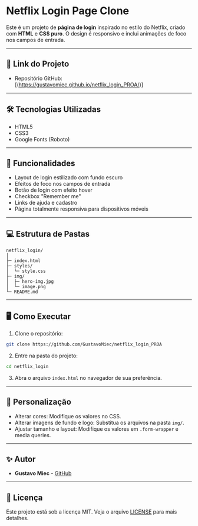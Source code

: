 # Netflix Login Page Clone

Este é um projeto de **página de login** inspirado no estilo do Netflix, criado com **HTML** e **CSS puro**. O design é responsivo e inclui animações de foco nos campos de entrada.

---

## 🔗 Link do Projeto

- Repositório GitHub: [(https://gustavomiec.github.io/netflix_login_PROA/)]

---

## 🛠 Tecnologias Utilizadas

- HTML5
- CSS3
- Google Fonts (Roboto)

---

## 📖 Funcionalidades

- Layout de login estilizado com fundo escuro
- Efeitos de foco nos campos de entrada
- Botão de login com efeito hover
- Checkbox "Remember me"
- Links de ajuda e cadastro
- Página totalmente responsiva para dispositivos móveis

---

## 💻 Estrutura de Pastas

```
netflix_login/
│
├─ index.html
├─ styles/
│  └─ style.css
├─ img/
│  ├─ hero-img.jpg
│  └─ image.png
└─ README.md
```

---

## 🖥 Como Executar

1. Clone o repositório:
```bash
git clone https://github.com/GustavoMiec/netflix_login_PROA
```
2. Entre na pasta do projeto:
```bash
cd netflix_login
```
3. Abra o arquivo `index.html` no navegador de sua preferência.

---

## 🎨 Personalização

- Alterar cores: Modifique os valores no CSS.
- Alterar imagens de fundo e logo: Substitua os arquivos na pasta `img/`.
- Ajustar tamanho e layout: Modifique os valores em `.form-wrapper` e media queries.

---

## ✨ Autor

- **Gustavo Miec** - [GitHub](https://github.com/GustavoMiec)

---

## 📄 Licença

Este projeto está sob a licença MIT. Veja o arquivo [LICENSE](LICENSE) para mais detalhes.

